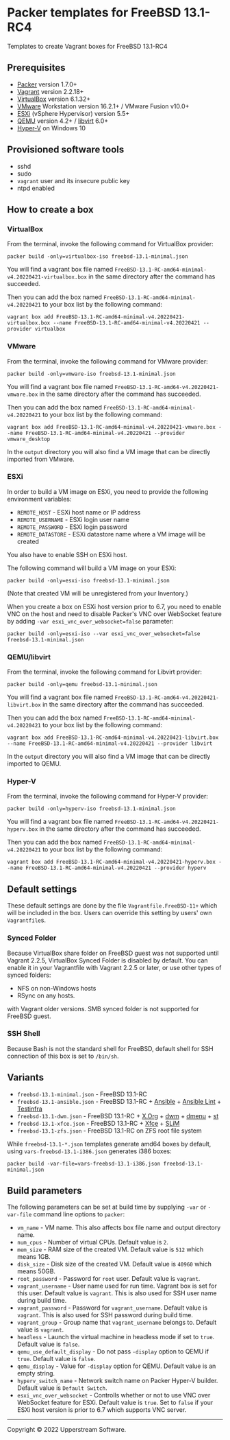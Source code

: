 # Packer templates for FreeBSD 13.1-RC4

Templates to create Vagrant boxes for FreeBSD 13.1-RC4

## Prerequisites

* [Packer][] version 1.7.0+
* [Vagrant][] version 2.2.18+
* [VirtualBox][] version 6.1.32+
* [VMware][] Workstation version 16.2.1+ / VMware Fusion v10.0+
* [ESXi][] (vSphere Hypervisor) version 5.5+
* [QEMU][] version 4.2+ / [libvirt][] 6.0+
* [Hyper-V][] on Windows 10

[ESXi]: http://www.vmware.com/products/vsphere-hypervisor
    "Free VMware vSphere Hypervisor, Free Virtualization (ESXi)"
[Hyper-V]: https://docs.microsoft.com/en-us/virtualization/hyper-v-on-windows/about/
    "Introduction to Hyper-V on Windows 10 | Microsoft Docs"
[libvirt]: https://libvirt.org/ "libvirt: The virtualization API"
[Packer]: https://www.packer.io/ "Packer by HashiCorp"
[QEMU]: https://www.qemu.org/ "QEMU"
[Vagrant]: https://www.vagrantup.com/ "Vagrant"
[VirtualBox]: https://www.virtualbox.org/ "Oracle VM VirtualBox"
[VMware]: http://www.vmware.com/
    "VMware Virtualization for Desktop &amp; Server, Application,
    Public &amp; Hybrid Clouds"

## Provisioned software tools

* sshd
* sudo
* `vagrant` user and its insecure public key
* ntpd enabled

## How to create a box

### VirtualBox

From the terminal, invoke the following command for VirtualBox provider:

    packer build -only=virtualbox-iso freebsd-13.1-minimal.json

You will find a vagrant box file named `FreeBSD-13.1-RC-amd64-minimal-v4.20220421-virtualbox.box`
in the same directory after the command has succeeded.

Then you can add the box named `FreeBSD-13.1-RC-amd64-minimal-v4.20220421`
to your box list by the following command:

    vagrant box add FreeBSD-13.1-RC-amd64-minimal-v4.20220421-virtualbox.box --name FreeBSD-13.1-RC-amd64-minimal-v4.20220421 --provider virtualbox

### VMware

From the terminal, invoke the following command for VMware provider:

    packer build -only=vmware-iso freebsd-13.1-minimal.json

You will find a vagrant box file named `FreeBSD-13.1-RC-amd64-v4.20220421-vmware.box`
in the same directory after the command has succeeded.

Then you can add the box named `FreeBSD-13.1-RC-amd64-minimal-v4.20220421`
to your box list by the following command:

    vagrant box add FreeBSD-13.1-RC-amd64-minimal-v4.20220421-vmware.box --name FreeBSD-13.1-RC-amd64-minimal-v4.20220421 --provider vmware_desktop

In the `output` directory you will also find a VM image that can be
directly imported from VMware.

### ESXi

In order to build a VM image on ESXi, you need to provide the following
environment variables:

* `REMOTE_HOST` - ESXi host name or IP address
* `REMOTE_USERNAME` - ESXi login user name
* `REMOTE_PASSWORD` - ESXi login password
* `REMOTE_DATASTORE` - ESXi datastore name where a VM image will be
   created

You also have to enable SSH on ESXi host.

The following command will build a VM image on your ESXi:

    packer build -only=esxi-iso freebsd-13.1-minimal.json

(Note that created VM will be unregistered from your Inventory.)

When you create a box on ESXi host version prior to 6.7, you need to
enable VNC on the host and need to disable Packer's VNC over WebSocket
feature by adding `-var esxi_vnc_over_websocket=false` parameter:

    packer build -only=esxi-iso --var esxi_vnc_over_websocket=false freebsd-13.1-minimal.json

### QEMU/libvirt

From the terminal, invoke the following command for Libvirt provider:

    packer build -only=qemu freebsd-13.1-minimal.json

You will find a vagrant box file named `FreeBSD-13.1-RC-amd64-v4.20220421-libvirt.box`
in the same directory after the command has succeeded.

Then you can add the box named `FreeBSD-13.1-RC-amd64-minimal-v4.20220421`
to your box list by the following command:

    vagrant box add FreeBSD-13.1-RC-amd64-minimal-v4.20220421-libvirt.box --name FreeBSD-13.1-RC-amd64-minimal-v4.20220421 --provider libvirt

In the `output` directory you will also find a VM image that can be
directly imported to QEMU.

### Hyper-V

From the terminal, invoke the following command for Hyper-V provider:

    packer build -only=hyperv-iso freebsd-13.1-minimal.json

You will find a vagrant box file named `FreeBSD-13.1-RC-amd64-v4.20220421-hyperv.box`
in the same directory after the command has succeeded.

Then you can add the box named `FreeBSD-13.1-RC-amd64-minimal-v4.20220421`
to your box list by the following command:

    vagrant box add FreeBSD-13.1-RC-amd64-minimal-v4.20220421-hyperv.box --name FreeBSD-13.1-RC-amd64-minimal-v4.20220421 --provider hyperv

## Default settings

These default settings are done by the file `Vagrantfile.FreeBSD-11+`
which will be included in the box.  Users can override this setting by
users' own `Vagrantfile`s.

### Synced Folder

Because VirtualBox share folder on FreeBSD guest was not supported
until Vagrant 2.2.5, VirtualBox Synced Folder is disabled by default.
You can enable it in your Vagrantfile with Vagrant 2.2.5 or later, or
use other types of synced folders:

* NFS on non-Windows hosts
* RSync on any hosts.

with Vagrant older versions.  SMB synced folder is not supported for
FreeBSD guest.

### SSH Shell

Because Bash is not the standard shell for FreeBSD, default shell for
SSH connection of this box is set to `/bin/sh`.

## Variants

* `freebsd-13.1-minimal.json` - FreeBSD 13.1-RC
* `freebsd-13.1-ansible.json` - FreeBSD 13.1-RC +
  [Ansible][] + [Ansible Lint] + [Testinfra][]
* `freebsd-13.1-dwm.json` - FreeBSD 13.1-RC + [X.Org][] +
  [dwm][] + [dmenu][] + [st][]
* `freebsd-13.1-xfce.json` - FreeBSD 13.1-RC + [Xfce][] +
  [SLiM][]
* `freebsd-13.1-zfs.json` - FreeBSD 13.1-RC on ZFS root
  file system

While `freebsd-13.1-*.json` templates generate amd64 boxes by
default, using `vars-freebsd-13.1-i386.json` generates i386 boxes:

    packer build -var-file=vars-freebsd-13.1-i386.json freebsd-13.1-minimal.json

[Ansible]: https://www.ansible.com/ "Ansible is Simple IT Automation"
[Ansible Lint]: https://docs.ansible.com/ansible-lint/
  "Ansible Lint Documentation &mdash; Ansible Documentation"
[dmenu]: http://tools.suckless.org/dmenu/ "dmenu | suckless.org tools"
[dwm]: http://dwm.suckless.org/
  "suckless.org dwm - dynamic window manager"
[SLiM]: https://sourceforge.net/projects/slim.berlios/
  "SLiM download | SourceForge.net"
[st]: http://st.suckless.org/ "suckless.org st - simple terminal"
[Testinfra]: https://testinfra.readthedocs.io/en/latest/
  "Testinfra test your infrastructure &#8212; testinfra 3.2.1.dev2+g672a064.d20191006 documentation"
[X.Org]: https://www.x.org/wiki/ "X.Org"
[Xfce]: http://www.xfce.org/ "Xfce Desktop Environment"

## Build parameters

The following parameters can be set at build time by supplying `-var`
or `-var-file` command line options to `packer`:

* `vm_name` - VM name.  This also affects box file name and output
  directory name.
* `num_cpus` - Number of virtual CPUs.  Default value is `2`.
* `mem_size` - RAM size of the created VM.  Default value is `512`
  which means 1GB.
* `disk_size` - Disk size of the created VM.  Default value is `40960`
  which means 50GB.
* `root_password` - Password for `root` user.  Default value is
  `vagrant`.
* `vagrant_username` - User name used for run time.  Vagrant box is set
  for this user.  Default value is `vagrant`.
  This is also used for SSH user name during build time.
* `vagrant_password` - Password for `vagrant_username`.  Default value
  is `vagrant`.  This is also used for SSH password during build time.
* `vagrant_group` - Group name that `vagrant_username` belongs to.
  Default value is `vagrant`.
* `headless` - Launch the virtual machine in headless mode if set to
  `true`.  Default value is `false`.
* `qemu_use_default_display` - Do not pass `-display` option to QEMU if
  `true`.  Default value is `false`.
* `qemu_display` - Value for `-display` option for QEMU.  Default value
  is an empty string.
* `hyperv_switch_name` - Network switch name on Packer Hyper-V builder.
  Default value is `Default Switch`.
* `esxi_vnc_over_websocket` - Controlls whether or not to use VNC over
  WebSocket feature for ESXi.  Default value is `true`.  Set to `false`
  if your ESXi host version is prior to 6.7 which supports VNC server.

- - -

Copyright &copy; 2022 Upperstream Software.
